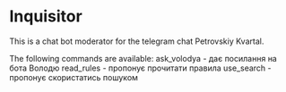# Inquisitor
This is a chat bot moderator for the telegram chat Petrovskiy Kvartal.

The following commands are available:
	ask_volodya - дає посилання на бота Володю
	read_rules - пропонує прочитати правила
	use_search - пропонує скористатись пошуком
